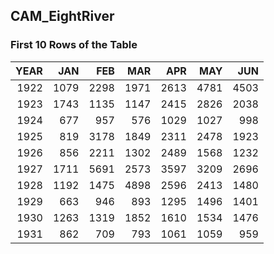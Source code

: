 ## CAM_EightRiver
### First 10 Rows of the Table
|   YEAR |   JAN |   FEB |   MAR |   APR |   MAY |   JUN |
|-------:|------:|------:|------:|------:|------:|------:|
|   1922 |  1079 |  2298 |  1971 |  2613 |  4781 |  4503 |
|   1923 |  1743 |  1135 |  1147 |  2415 |  2826 |  2038 |
|   1924 |   677 |   957 |   576 |  1029 |  1027 |   998 |
|   1925 |   819 |  3178 |  1849 |  2311 |  2478 |  1923 |
|   1926 |   856 |  2211 |  1302 |  2489 |  1568 |  1232 |
|   1927 |  1711 |  5691 |  2573 |  3597 |  3209 |  2696 |
|   1928 |  1192 |  1475 |  4898 |  2596 |  2413 |  1480 |
|   1929 |   663 |   946 |   893 |  1295 |  1496 |  1401 |
|   1930 |  1263 |  1319 |  1852 |  1610 |  1534 |  1476 |
|   1931 |   862 |   709 |   793 |  1061 |  1059 |   959 |